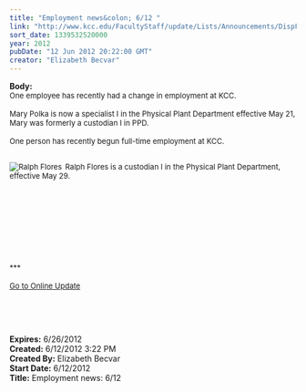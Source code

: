 ```yaml
---
title: "Employment news&colon; 6/12 "
link: "http://www.kcc.edu/FacultyStaff/update/Lists/Announcements/DispForm.aspx?ID=733"
sort_date: 1339532520000
year: 2012
pubDate: "12 Jun 2012 20:22:00 GMT"
creator: "Elizabeth Becvar"
---
```


<div><b>Body:</b> <div class="ExternalClass95AE8F95A9B447AC94D76AD6DF4788EA"><font size="2">One employee has recently had a change in employment at KCC.</font></div><font size="2">
<div class="ExternalClass95AE8F95A9B447AC94D76AD6DF4788EA"><br />Mary Polka is now a specialist I in the Physical Plant Department effective May 21, Mary was formerly a custodian I in PPD.<br /> <br />One person has recently begun full-time employment at KCC.</div>
<div class="ExternalClass95AE8F95A9B447AC94D76AD6DF4788EA"> </div>
<div class="ExternalClass95AE8F95A9B447AC94D76AD6DF4788EA">
<div style="float:left;margin-right:6px"><img alt="Ralph Flores" src="/FacultyStaff/update/PublishingImages/Ralph_Flores.jpg" /></div>
<p>Ralph Flores is a custodian I in the Physical Plant Department, effective May 29.</p></div>
<p> </p>
<p> </p>
<p> </p>
<p> </p>
<div class="ExternalClass95AE8F95A9B447AC94D76AD6DF4788EA"><br />***<br /> <br /><a href="/FacultyStaff/update/Pages/dailyupdate.aspx">Go to Online Update</a></font><font size="2"></font></div>
<p><font size="2"> </p>
<div><br /></font> </div>
<div></div></div>
<div><b>Expires:</b> 6/26/2012</div>
<div><b>Created:</b> 6/12/2012 3:22 PM</div>
<div><b>Created By:</b> Elizabeth Becvar</div>
<div><b>Start Date:</b> 6/12/2012</div>
<div><b>Title:</b> Employment news: 6/12 </div>
